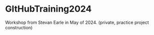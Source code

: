 # GItHubTraining2024
Workshop from Stevan Earle in May of 2024. (private, practice project construction)
